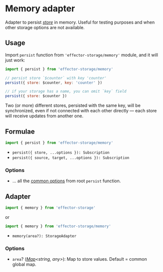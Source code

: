 # Memory adapter

Adapter to persist [_store_] in memory. Useful for testing purposes and when other storage options are not available.

## Usage

Import `persist` function from `'effector-storage/memory'` module, and it will just work:

```javascript
import { persist } from 'effector-storage/memory'

// persist store `$counter` with key 'counter'
persist({ store: $counter, key: 'counter' })

// if your storage has a name, you can omit `key` field
persist({ store: $counter })
```

Two (or more) different stores, persisted with the same key, will be synchronized, even if not connected with each other directly — each store will receive updates from another one.

## Formulae

```javascript
import { persist } from 'effector-storage/memory'
```

- `persist({ store, ...options }): Subscription`
- `persist({ source, target, ...options }): Subscription`

### Options

- ... all the [common options](../../README.md#options) from root `persist` function.

## Adapter

```javascript
import { memory } from 'effector-storage'
```

or

```javascript
import { memory } from 'effector-storage/memory'
```

- `memory(area?): StorageAdapter`

### Options

- `area`? ([_Map_]_<string, any>_): Map to store values. Default = common global map.

[_subscription_]: https://effector.dev/docs/glossary#subscription
[_store_]: https://effector.dev/docs/api/effector/store
[_map_]: https://developer.mozilla.org/en-US/docs/Web/JavaScript/Reference/Global_Objects/Map
